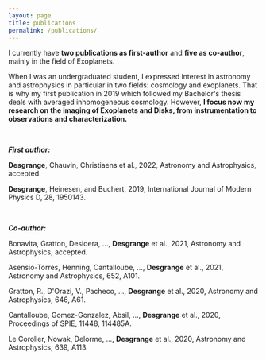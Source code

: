 ```yaml
---
layout: page
title: publications
permalink: /publications/
---
```


I currently have <b>two publications as first-author</b> and <b>five as co-author</b>, mainly in the field of Exoplanets. 

When I was an undergraduated student, I expressed interest in astronomy and astrophysics in particular in two fields: cosmology and exoplanets. That is why my first publication in 2019 which followed my Bachelor's thesis deals with averaged inhomogeneous cosmology. However, <b>I focus now my research on the imaging of Exoplanets and Disks, from instrumentation to observations and characterization.</b>

<br>

<strong>*First author:*</strong>

  <b>Desgrange</b>, Chauvin, Christiaens et al., 2022, Astronomy and Astrophysics, accepted.
 
  <b>Desgrange</b>, Heinesen, and Buchert, 2019, International Journal of Modern Physics D, 28, 1950143.
 
<br>

<strong>*Co-author:*</strong>

  Bonavita, Gratton, Desidera, ...,  <b>Desgrange</b> et al., 2021, Astronomy and Astrophysics, accepted.

  Asensio-Torres,  Henning, Cantalloube, ..., <b>Desgrange</b> et al., 2021, Astronomy and Astrophysics, 652, A101. 
        
  Gratton, R., D'Orazi, V., Pacheco, ..., <b>Desgrange</b> et al., 2020, Astronomy and Astrophysics, 646, A61.
        
  Cantalloube, Gomez-Gonzalez, Absil, ..., <b>Desgrange</b> et al.,  2020, Proceedings of SPIE, 11448, 114485A. 
        
  Le Coroller, Nowak, Delorme, ..., <b>Desgrange</b>  et al., 2020, Astronomy and Astrophysics, 639, A113.

<br>
